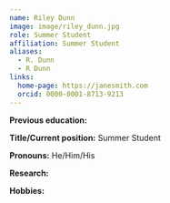 ```yaml
---
name: Riley Dunn
image: image/riley_dunn.jpg
role: Summer Student
affiliation: Summer Student
aliases:
  - R. Dunn
  - R Dunn
links:
  home-page: https://janesmith.com
  orcid: 0000-0001-8713-9213
---
```

**Previous education:** 

**Title/Current position:** 
Summer Student

**Pronouns:** He/Him/His

**Research:** 

**Hobbies:**
